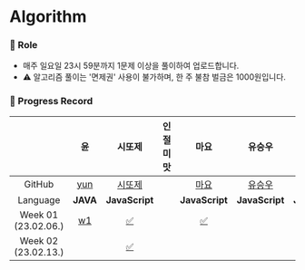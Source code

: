 # Algorithm

### 📍 Role

- 매주 일요일 23시 59분까지 1문제 이상을 풀이하여 업로드합니다.
- ⚠️ 알고리즘 풀이는 '면제권' 사용이 불가하며, 한 주 불참 벌금은 1000원입니다.

### 📍 Progress Record

|                         |                                         윤                                         | 시또제 | 인절미맛 | 마요 |유승우| 취할준비생 |유은경|
|:-----------------------:| :-----------------------------------------------------------------------------------: | :----: | :--------: | :----: |:----: | :----: |:----: |
|         GitHub          |                         [yun](https://github.com/yunji1201)                         | [시또제](https://github.com/leesiyun)  |          |[마요](https://github.com/mayo516)      |[유승우](https://github.com/berenickt)|[취할준비생](https://github.com/cyd5538)|[유은경](https://github.com/HelloHazel)|
|        Language         |                                       **JAVA**                                       |     **JavaScript**   |       |   **JavaScript**      |**JavaScript**| **JavaScript** | **JavaScript**
| Week 01</br>(23.02.06.) | [w1](https://github.com/get-into-the-coding-field/Algorithm/tree/main/%EC%9C%A4/w1) |   [✅](https://github.com/get-into-the-coding-field/Algorithm/blob/main/%EC%8B%9C%EB%98%90%EC%A0%9C/hackerRank/electronics-shop.mdx)   |          |  [✅](https://github.com/get-into-the-coding-field/Algorithm/blob/main/%EB%A7%88%EC%9A%94/%EC%8A%A4%ED%83%9D%ED%81%90/%ED%94%84%EB%A6%B0%ED%84%B0.js)     |
| Week 02</br>(23.02.13.) |  | [✅](https://github.com/get-into-the-coding-field/Algorithm/tree/main/시또제/hackerRank/cats-and-a-mouse.mdx)  |          |      |||[✅](https://github.com/get-into-the-coding-field/Algorithm/blob/main/%EC%9C%A0%EC%9D%80%EA%B2%BD/1.%20level-1/min.js)|
